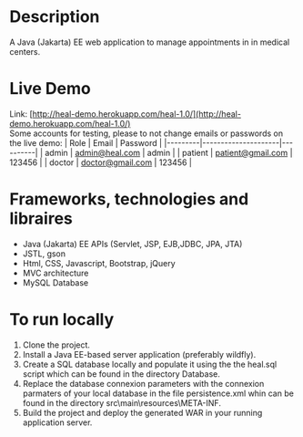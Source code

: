 # Description
A Java (Jakarta) EE web application to manage appointments in in medical centers.

# Live Demo 
Link: [http://heal-demo.herokuapp.com/heal-1.0/](http://heal-demo.herokuapp.com/heal-1.0/)<br>
Some accounts for testing, please to not change emails or passwords on the live demo:
| Role    | Email               | Password |
|---------|---------------------|----------|
| admin   | admin@heal.com      | admin    |
| patient | patient@gmail.com   | 123456   |
| doctor  | doctor@gmail.com    | 123456   |

# Frameworks, technologies and libraires
- Java (Jakarta) EE APIs (Servlet, JSP, EJB,JDBC, JPA, JTA)
- JSTL, gson
- Html, CSS, Javascript, Bootstrap, jQuery
- MVC architecture
- MySQL Database
  
# To run locally
1. Clone the project.
2. Install a Java EE-based server application (preferably wildfly).
3. Create a SQL database locally and populate it using the the heal.sql script which can be found in the directory Database.
4. Replace the database connexion parameters with the connexion parmaters of your local database in the file persistence.xml whin can be found in the directory src\main\resources\META-INF.
5. Build the project and deploy the generated WAR in your running application server.